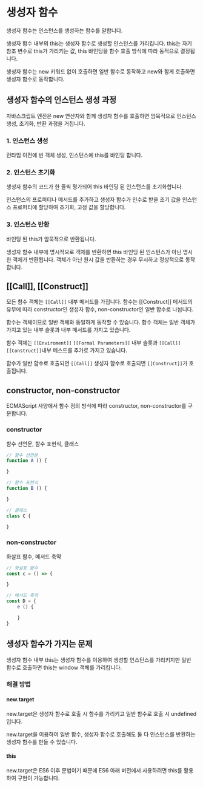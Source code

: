 # 생성자 함수

생성자 함수는 인스턴스를 생성하는 함수를 말합니다.

생성자 함수 내부의 this는 생성자 함수로 생성할 인스턴스를 가리킵니다. this는 자기 참조 변수로 this가 가리키는 값, this 바인딩을 함수 호출 방식에 따라 동적으로 결정됩니다.

생성자 함수는 new 키워드 없이 호출하면 일반 함수로 동작하고 new와 함게 호출하면 생성자 함수로 동작합니다.

## 생성자 함수의 인스턴스 생성 과정

자바스크립트 엔진은 new 연산자와 함께 생성자 함수를 호출하면 암묵적으로 인스턴스 생성, 초기화, 반환 과정을 거칩니다.

### 1. 인스턴스 생성

런타임 이전에 빈 객체 생성, 인스턴스에 this를 바인딩 합니다.

### 2. 인스턴스 초기화

생성자 함수의 코드가 한 줄씩 평가되어 this 바인딩 된 인스턴스를 초기화합니다.

인스턴스의 프로퍼티나 메서드를 추가하고 생성자 함수가 인수로 받을 초기 값을 인스턴스 프로퍼티에 할당하여 초기화, 고정 값을 할당합니다.

### 3. 인스턴스 반환

바인딩 된 this가 암묵적으로 반환됩니다.

생성자 함수 내부에 명시적으로 객체를 반환하면 this 바인딩 된 인스턴스가 아닌 명시한 객체가 반환됩니다. 객체가 아닌 원시 값을 반환하는 경우 무시하고 정상적으로 동작합니다.

## [[Call]], [[Construct]]

모든 함수 객체는 `[[Call]]` 내부 메서드를 가집니다. 함수는 [[Construct]] 메서드의 유무에 따라 constructor인 생성자 함수, non-constructor인 일반 함수로 나뉩니다.

함수는 객체이므로 일반 객체와 동일하게 동작할 수 있습니다. 함수 객체는 일반 객체가 가지고 있는 내부 슬롯과 내부 메서드를 가지고 있습니다.

함수 객체는 `[[Enviroment]]` `[[Formal Parameters]]` 내부 슬롯과 `[[Call]]` `[[Construct]]`내부 메스드를 추가로 가지고 있습니다.

함수가 일반 함수로 호출되면 `[[Call]]` 생성자 함수로 호출되면 `[[Construct]]`가 호출됩니다.

## constructor, non-constructor

ECMAScript 사양에서 함수 정의 방식에 따라 constructor, non-constructor를 구분합니다.

### constructor

함수 선언문, 함수 표현식, 클래스

```js
// 함수 선언문
function A () {

}

// 함수 표현식
function B () {

}

// 클래스
class C {

}
```

### non-constructor

화살표 함수, 메서드 축약

```js
// 화살표 함수
const c = () => {

}

// 메서드 축약
const D = {
    e () {

    }
}
```

## 생성자 함수가 가지는 문제

생성자 함수 내부 this는 생성자 함수를 이용하여 생성할 인스턴스를 가리키지만 일반 함수로 호출하면 this는 window 객체를 가리킵니다.

### 해결 방법

#### new.target

new.target은 생성자 함수로 호출 시 함수를 가리키고 일반 함수로 호출 시 undefined입니다.

new.target을 이용하여 일반 함수, 생성자 함수로 호출해도 둘 다 인스턴스를 반환하는 생성자 함수를 만들 수 있습니다.

#### this

new.target은 ES6 이후 문법이기 때문에 ES6 아래 버전에서 사용하려면 this를 활용하여 구현이 가능합니다.
